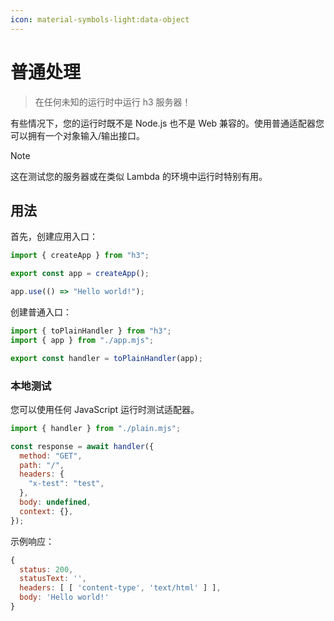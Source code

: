 ```yaml
---
icon: material-symbols-light:data-object
---
```


# 普通处理

> 在任何未知的运行时中运行 h3 服务器！

有些情况下，您的运行时既不是 Node.js 也不是 Web 兼容的。使用普通适配器您可以拥有一个对象输入/输出接口。

> [!NOTE]
> 这在测试您的服务器或在类似 Lambda 的环境中运行时特别有用。

## 用法

首先，创建应用入口：

```js [app.mjs]
import { createApp } from "h3";

export const app = createApp();

app.use(() => "Hello world!");
```

创建普通入口：

```js [plain.mjs]
import { toPlainHandler } from "h3";
import { app } from "./app.mjs";

export const handler = toPlainHandler(app);
```

### 本地测试

您可以使用任何 JavaScript 运行时测试适配器。

```js [plain.test.mjs]
import { handler } from "./plain.mjs";

const response = await handler({
  method: "GET",
  path: "/",
  headers: {
    "x-test": "test",
  },
  body: undefined,
  context: {},
});
```

示例响应：

```js
{
  status: 200,
  statusText: '',
  headers: [ [ 'content-type', 'text/html' ] ],
  body: 'Hello world!'
}
```
